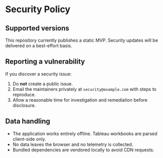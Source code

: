# Security Policy

## Supported versions

This repository currently publishes a static MVP. Security updates will be delivered on a best-effort basis.

## Reporting a vulnerability

If you discover a security issue:

1. Do **not** create a public issue.
2. Email the maintainers privately at `security@example.com` with steps to reproduce.
3. Allow a reasonable time for investigation and remediation before disclosure.

## Data handling

- The application works entirely offline. Tableau workbooks are parsed client-side only.
- No data leaves the browser and no telemetry is collected.
- Bundled dependencies are vendored locally to avoid CDN requests.
